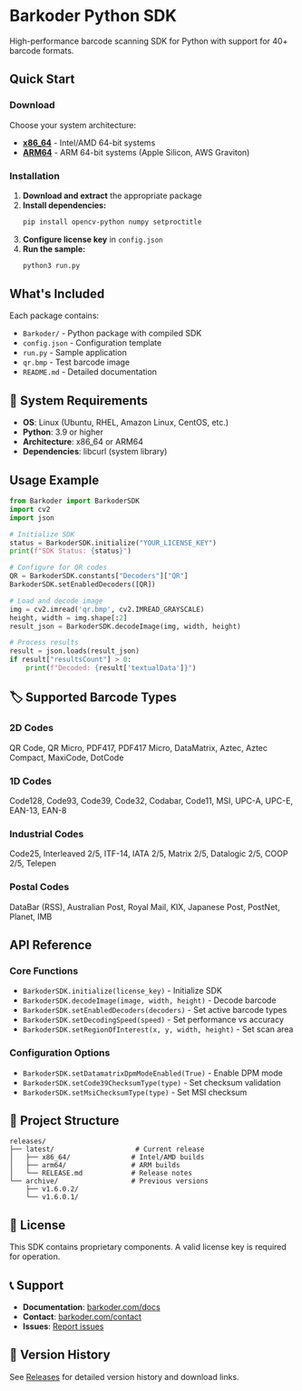 # Barkoder Python SDK

High-performance barcode scanning SDK for Python with support for 40+ barcode formats.

## Quick Start

### Download

Choose your system architecture:
- **[x86_64](releases/latest/x86_64/)** - Intel/AMD 64-bit systems
- **[ARM64](releases/latest/arm64/)** - ARM 64-bit systems (Apple Silicon, AWS Graviton)

### Installation

1. **Download and extract** the appropriate package
2. **Install dependencies:**
   ```bash
   pip install opencv-python numpy setproctitle
   ```
3. **Configure license key** in `config.json`
4. **Run the sample:**
   ```bash
   python3 run.py
   ```

## What's Included

Each package contains:
- `Barkoder/` - Python package with compiled SDK
- `config.json` - Configuration template
- `run.py` - Sample application
- `qr.bmp` - Test barcode image
- `README.md` - Detailed documentation

## 🔧 System Requirements

- **OS**: Linux (Ubuntu, RHEL, Amazon Linux, CentOS, etc.)
- **Python**: 3.9 or higher
- **Architecture**: x86_64 or ARM64
- **Dependencies**: libcurl (system library)

## Usage Example

```python
from Barkoder import BarkoderSDK
import cv2
import json

# Initialize SDK
status = BarkoderSDK.initialize("YOUR_LICENSE_KEY")
print(f"SDK Status: {status}")

# Configure for QR codes
QR = BarkoderSDK.constants["Decoders"]["QR"]
BarkoderSDK.setEnabledDecoders([QR])

# Load and decode image
img = cv2.imread('qr.bmp', cv2.IMREAD_GRAYSCALE)
height, width = img.shape[:2]
result_json = BarkoderSDK.decodeImage(img, width, height)

# Process results
result = json.loads(result_json)
if result["resultsCount"] > 0:
    print(f"Decoded: {result['textualData']}")
```

## 🏷️ Supported Barcode Types

### 2D Codes
QR Code, QR Micro, PDF417, PDF417 Micro, DataMatrix, Aztec, Aztec Compact, MaxiCode, DotCode

### 1D Codes  
Code128, Code93, Code39, Code32, Codabar, Code11, MSI, UPC-A, UPC-E, EAN-13, EAN-8

### Industrial Codes
Code25, Interleaved 2/5, ITF-14, IATA 2/5, Matrix 2/5, Datalogic 2/5, COOP 2/5, Telepen

### Postal Codes
DataBar (RSS), Australian Post, Royal Mail, KIX, Japanese Post, PostNet, Planet, IMB

## API Reference

### Core Functions
- `BarkoderSDK.initialize(license_key)` - Initialize SDK
- `BarkoderSDK.decodeImage(image, width, height)` - Decode barcode
- `BarkoderSDK.setEnabledDecoders(decoders)` - Set active barcode types
- `BarkoderSDK.setDecodingSpeed(speed)` - Set performance vs accuracy
- `BarkoderSDK.setRegionOfInterest(x, y, width, height)` - Set scan area

### Configuration Options
- `BarkoderSDK.setDatamatrixDpmModeEnabled(True)` - Enable DPM mode
- `BarkoderSDK.setCode39ChecksumType(type)` - Set checksum validation
- `BarkoderSDK.setMsiChecksumType(type)` - Set MSI checksum

## 📁 Project Structure

```
releases/
├── latest/                    # Current release
│   ├── x86_64/               # Intel/AMD builds
│   ├── arm64/                # ARM builds
│   └── RELEASE.md            # Release notes
└── archive/                  # Previous versions
    ├── v1.6.0.2/
    └── v1.6.0.1/
```

## 🔐 License

This SDK contains proprietary components. A valid license key is required for operation.

## 📞 Support

- **Documentation**: [barkoder.com/docs](https://barkoder.com/docs)
- **Contact**: [barkoder.com/contact](https://barkoder.com/contact)
- **Issues**: [Report issues](https://barkoder.com/issues)

## 📜 Version History

See [Releases](../../releases) for detailed version history and download links.
